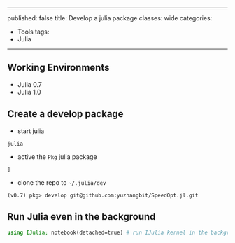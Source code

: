 ---
published: false
title: Develop a julia package
classes: wide
categories:
- Tools
tags:
-	Julia
-------

Working Environments
--------------------

-	Julia 0.7
-	Julia 1.0

Create a develop package
------------------------

-	start julia

```
julia
```

-	active the `Pkg` julia package

```
]
```

-	clone the repo to `~/.julia/dev`

```
(v0.7) pkg> develop git@github.com:yuzhangbit/SpeedOpt.jl.git
```

Run Julia even in the background
--------------------------------

```julia
using IJulia; notebook(detached=true) # run IJulia kernel in the background
```
